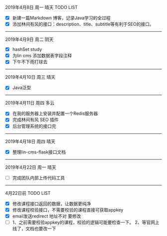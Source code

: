 2019年4月8日 周一 晴天
TODO LIST
- [x] 新建一篇Markdown 博客，记录Java学习的全过程
- [x] 添加林间有风的接口：description、title、subtitle等有利于SEO的接口。

---

2019年4月9日 周二 阴天
- [x] hashSet study
- [x] 为lin cms 添加数据表字段注释
- [x] 下午不下雨打球去

---

2019年4月10日 周三 晴天
- [x] Java泛型

---

2019年4月11日 周四 多云
- [x] 在我的服务器上安装并配置一个Redis服务器
- [x] 完成林间有风 SEO 插件
- [x] 后台管理系统的接口完

---

2019年4月18日 周四 晴天
- [x] 整理lin-cms-flask接口文档

--- 

2019年4月22日 周一 晴天
- [ ] 完成团队内部上传代码工具

---

4月22日前 TODO LIST
- [x] 修改课程接口返回的数据，让数据更纯净
- [x] 修改课程校验接口，不需要校验的课程直接可获取appkey
- [x] email发送redirect 地址不对 要修改
- [ ]  1、之前需要校验appkey的课程，校验的逻辑可能要检查一下。 2、等官网上线了，文档也要改一下
